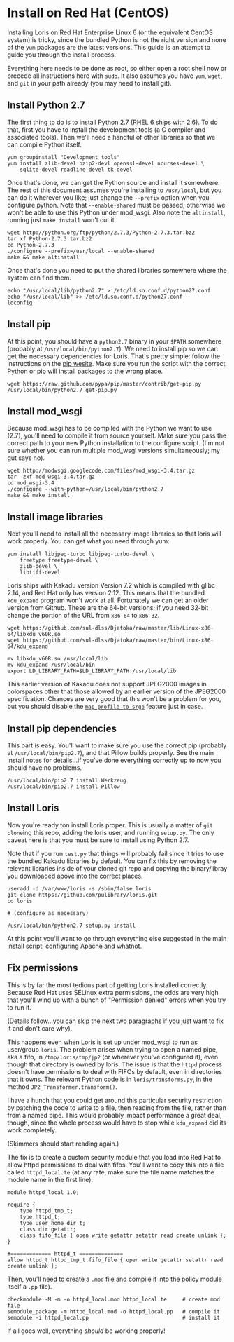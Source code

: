 Install on Red Hat (CentOS)
===========================

Installing Loris on Red Hat Enterprise Linux 6 (or the equivalent CentOS
system) is tricky, since the bundled Python is not the right version and none
of the `yum` packages are the latest versions. This guide is an attempt to
guide you through the install process.

Everything here needs to be done as root, so either open a root shell now or
precede all instructions here with `sudo`. It also assumes you have `yum`,
`wget`, and `git` in your path already (you may need to install git).

Install Python 2.7
------------------

The first thing to do is to install Python 2.7 (RHEL 6 ships with 2.6). To do
that, first you have to install the development tools (a C compiler and
associated tools). Then we'll need a handful of other libraries so that we can
compile Python itself.

```
yum groupinstall "Development tools"
yum install zlib-devel bzip2-devl openssl-devel ncurses-devel \
    sqlite-devel readline-devel tk-devel
```

Once that's done, we can get the Python source and install it somewhere. The
rest of this document assumes you're installing to `/usr/local`, but you can
do it wherever you like; just change the `--prefix` option when you configure
python. Note that `--enable-shared` must be passed, otherwise we won't be
able to use this Python under mod_wsgi. Also note the `altinstall`, running
just `make install` won't cut it.

```
wget http://python.org/ftp/python/2.7.3/Python-2.7.3.tar.bz2
tar xf Python-2.7.3.tar.bz2
cd Python-2.7.3
./configure --prefix=/usr/local --enable-shared
make && make altinstall
```

Once that's done you need to put the shared libraries somewhere where the
system can find them.

```
echo "/usr/local/lib/python2.7" > /etc/ld.so.conf.d/python27.conf
echo "/usr/local/lib" >> /etc/ld.so.conf.d/python27.conf
ldconfig
```

Install pip
-----------

At this point, you should have a `python2.7` binary in your `$PATH` somewhere
(probably at `/usr/local/bin/python2.7`). We need to install pip so we can get
the necessary dependencies for Loris. That's pretty simple: follow the
instructions on the [pip wesite](http://www.pip-installer.org/en/latest/installing.html).
Make sure you run the script with the correct Python or pip will install
packages to the wrong place.

```
wget https://raw.github.com/pypa/pip/master/contrib/get-pip.py
/usr/local/bin/python2.7 get-pip.py
```

Install mod_wsgi
----------------

Because mod_wsgi has to be compiled with the Python we want to use (2.7),
you'll need to compile it from source yourself. Make sure you pass the correct
path to your new Python installation to the configure script. (I'm not sure
whether you can run multiple mod_wsgi versions simultaneously; my gut says no).

```
wget http://modwsgi.googlecode.com/files/mod_wsgi-3.4.tar.gz
tar -zxf mod_wsgi-3.4.tar.gz
cd mod_wsgi-3.4
./configure --with-python=/usr/local/bin/python2.7
make && make install
```

Install image libraries
-----------------------

Next you'll need to install all the necessary image libraries so that loris
will work properly. You can get what you need through yum:

```
yum install libjpeg-turbo libjpeg-turbo-devel \
    freetype freetype-devel \
    zlib-devel \
    libtiff-devel
```

Loris ships with Kakadu version Version 7.2 which is compiled with glibc 2.14, 
and Red Hat only has version 2.12. This means that the bundled `kdu_expand` program 
won't work at all. Fortunately we can get an older version from Github. These are 
the 64-bit versions; if you need 32-bit change the portion of the URL from `x86-64` 
to `x86-32`.

```
wget https://github.com/sul-dlss/Djatoka/raw/master/lib/Linux-x86-64/libkdu_v60R.so
wget https://github.com/sul-dlss/Djatoka/raw/master/bin/Linux-x86-64/kdu_expand

mv libkdu_v60R.so /usr/local/lib
mv kdu_expand /usr/local/bin
export LD_LIBRARY_PATH=$LD_LIBRARY_PATH:/usr/local/lib
```

This earlier version of Kakadu does not support JPEG2000 images in colorspaces other 
that those allowed by an earlier version of the JPEG2000 specification. Chances are very good
that this won't be a problem for you, but you should disable the [`map_profile_to_srgb`](https://github.com/pulibrary/loris/blob/development/etc/loris.conf#L66) feature just in case.


Install pip dependencies
------------------------

This part is easy. You'll want to make sure you use the correct pip (probably
at `/usr/local/bin/pip2.7`), and that Pillow builds properly. See the main
install notes for details...if you've done everything correctly up to now you
should have no problems.

```
/usr/local/bin/pip2.7 install Werkzeug
/usr/local/bin/pip2.7 install Pillow
```

Install Loris
-------------

Now you're ready ton install Loris proper. This is usually a matter of `git clone`ing 
this repo, adding the loris user, and running `setup.py`. The only
caveat here is that you must be sure to install using Python 2.7.

Note that if you run `test.py` that things will probably fail since it tries to
use the bundled Kakadu libraries by default. You can fix this by removing the
relevant libraries inside of your cloned git repo and copying the binary/libray
you downloaded above into the correct places.

```
useradd -d /var/www/loris -s /sbin/false loris
git clone https://github.com/pulibrary/loris.git
cd loris

# (configure as necessary)

/usr/local/bin/python2.7 setup.py install
```

At this point you'll want to go through everything else suggested in the main
install script: configuring Apache and whatnot.

Fix permissions
---------------

This is by far the most tedious part of getting Loris installed correctly.
Because Red Hat uses SELinux extra permissions, the odds are very high that
you'll wind up with a bunch of "Permission denied" errors when you try to run
it.

(Details follow...you can skip the next two paragraphs if you just want to fix
it and don't care why).

This happens even when Loris is set up under mod_wsgi to run as user/group
`loris`. The problem arises when trying to open a named pipe, aka a fifo, in
`/tmp/loris/tmp/jp2` (or wherever you've configured it), even though that
directory is owned by loris. The issue is that the `httpd` process doesn't have
permissions to deal with FIFOs by default, even in directories that it owns.
The relevant Python code is in `loris/transforms.py`, in the method
`JP2_Transformer.transform()`.

I have a hunch that you could get around this particular security restriction
by patching the code to write to a file, then reading from the file, rather
than from a named pipe. This would probably impact performance a great deal,
though, since the whole process would have to stop while `kdu_expand` did its
work completely.

(Skimmers should start reading again.)

The fix is to create a custom security module that you load into Red Hat to
allow httpd permissions to deal with fifos. You'll want to copy this into a
file called `httpd_local.te` (at any rate, make sure the file name matches the
module name in the first line).

```
module httpd_local 1.0;

require {
    type httpd_tmp_t;
    type httpd_t;
    type user_home_dir_t;
    class dir getattr;
    class fifo_file { open write getattr setattr read create unlink };
}

#============= httpd_t ==============
allow httpd_t httpd_tmp_t:fifo_file { open write getattr setattr read create unlink };
```

Then, you'll need to create a `.mod` file and compile it into the policy module
itself a `.pp` file).

```
checkmodule -M -m -o httpd_local.mod httpd_local.te     # create mod file
semodule_package -m httpd_local.mod -o httpd_local.pp   # compile it
semodule -i httpd_local.pp                              # install it
```

If all goes well, everything *should* be working properly!
